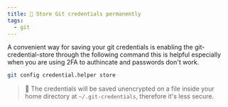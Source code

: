 ```yaml
---
title: 🏁 Store Git credentials permanently
tags:
  - git
---
```


A convenient way for saving your git credentials is enabling the git-credential-store through the following command this is helpful especially when you are using 2FA to authincate and passwords don't work.

```bash
git config credential.helper store
```

> 🚨 The credentials will be saved unencrypted on a file inside your home directory at `~/.git-credentials`, therefore it's less secure.
